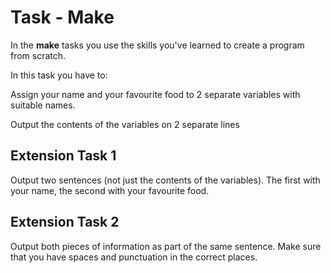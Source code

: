 # Task - Make

In the **make** tasks you use the skills you've learned to create a program from scratch.

In this task you have to:

Assign your name and your favourite food to 2 separate variables with suitable names.

Output the contents of the variables on 2 separate lines

## Extension Task 1

Output two sentences (not just the contents of the variables). The first with your name, the second with your favourite food.

## Extension Task 2

Output both pieces of information as part of the same sentence.
Make sure that you have spaces and punctuation in the correct places.